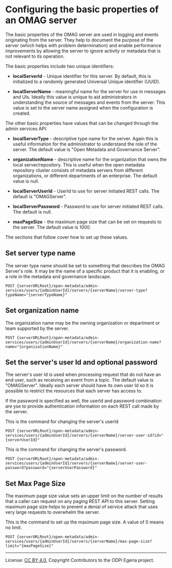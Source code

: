 <!-- SPDX-License-Identifier: CC-BY-4.0 -->
<!-- Copyright Contributors to the ODPi Egeria project. -->

# Configuring the basic properties of an OMAG server

The basic properties of the OMAG server are used in logging and events originating
from the server. They help to document the purpose of the server (which helps with problem determination)
and enable performance improvements by allowing the server to ignore activity or
metadata that is not relevant to its operation.

The basic properties include two unique identifiers:

* **localServerId** - Unique identifier for this server. By default, this is
  initialized to a randomly generated Universal Unique identifier (UUID).

* **localServerName** - meaningful name for the server for use in messages and UIs. Ideally this value is
  unique to aid administrators in understanding the source of messages and events from the server.
  This value is set to the server name assigned when the configuration is created.

The other basic properties have values that can be changed through the
admin services API:

* **localServerType** - descriptive type name for the server.  Again this is useful information for the
  administrator to understand the role of the server. The default value is "Open Metadata and Governance Server".
 
* **organizationName** - descriptive name for the organization that owns the local server/repository.
  This is useful when the open metadata repository cluster consists of metadata servers from different
  organizations, or different departments of an enterprise.  The default value is null.
 
* **localServerUserId** - UserId to use for server initiated REST calls. The default is "OMAGServer".

* **localServerPassword** - Password to use for server initiated REST calls. The default is null.

* **maxPageSize** - the maximum page size that can be set on requests to the server. The default value is 1000.

The sections that follow cover how to set up these values.

## Set server type name

The server type name should be set to something that describes the OMAG
Server's role.
It may be the name of a specific product that it is enabling, or a role
in the metadata and governance landscape.

```
POST {serverURLRoot}/open-metadata/admin-services/users/{adminUserId}/servers/{serverName}/server-type?typeName="{serverTypeName}"
```

## Set organization name

The organization name may be the owning organization or department or
team supported by the server.

```
POST {serverURLRoot}/open-metadata/admin-services/users/{adminUserId}/servers/{serverName}/organization-name?name="{organizationName}"
```

## Set the server's user Id and optional password

The server's user Id is used when processing request that do not have an end user,
such as receiving an event from a topic.  The default value is "OMAGServer".
Ideally each server should have its own user Id so it is possible to restrict the resources
that each server has access to.

If the password is specified as well, the userId and password combination are yse to
provide authentication information on each REST call made by the server.

This is the command for changing the server's userId
```
POST {serverURLRoot}/open-metadata/admin-services/users/{adminUserId}/servers/{serverName}/server-user-id?id="{serverUserId}"
```

This is the command for changing the server's password.

```
POST {serverURLRoot}/open-metadata/admin-services/users/{adminUserId}/servers/{serverName}/server-user-password?password="{serverUserPassword}"
```

## Set Max Page Size

The maximum page size value sets an upper limit on the number of results that a caller can request on any paging
REST API to this server.  Setting maximum page size helps to prevent a denial of service attack that uses very
large requests to overwhelm the server.

This is the command to set up the maximum page size.  A value of 0 means no limit.
```
POST {serverURLRoot}/open-metadata/admin-services/users/{adminUserId}/servers/{serverName}/max-page-size?limit="{maxPageSize}"
```

----
License: [CC BY 4.0](https://creativecommons.org/licenses/by/4.0/),
Copyright Contributors to the ODPi Egeria project.
